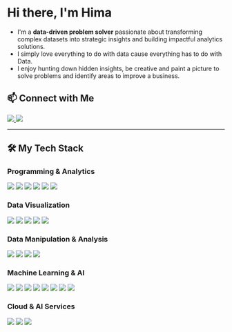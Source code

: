 # Hi there, I'm Hima

- I'm a **data-driven problem solver** passionate about transforming complex datasets into strategic insights and building impactful analytics solutions.
- I simply love everything to do with data cause everything has to do with Data. 
- I enjoy hunting down hidden insights, be creative and paint a picture to solve problems and identify areas to improve a business. 

## 📫 Connect with Me

<p align="left">
  <a href="https://www.linkedin.com/in/himarohinimallina/" target="_blank" rel="noopener noreferrer">
    <img src="https://img.shields.io/badge/LinkedIn-0077B5?style=for-the-badge&logo=linkedin&logoColor=white" />
  </a>
  <a href="https://himamallina.com/" target="_blank" rel="noopener noreferrer">
    <img src="https://img.shields.io/badge/Website-4CAF50?style=for-the-badge&logo=google-chrome&logoColor=white" />
  </a>
</p>

---

## 🛠️ My Tech Stack

### Programming & Analytics
<p align="left">
  <img src="https://img.shields.io/badge/Python-3776AB?style=for-the-badge&logo=python&logoColor=white" />
  <img src="https://img.shields.io/badge/SQL-4479A1?style=for-the-badge&logo=postgresql&logoColor=white" />
  <img src="https://img.shields.io/badge/R-276DC3?style=for-the-badge&logo=r&logoColor=white" />
  <img src="https://img.shields.io/badge/Jupyter-F37626?style=for-the-badge&logo=jupyter&logoColor=white" />
  <img src="https://img.shields.io/badge/Excel-217346?style=for-the-badge&logo=microsoft-excel&logoColor=white" />
  <img src="https://img.shields.io/badge/SAS%20Viya-0530AD?style=for-the-badge&logo=sas&logoColor=white" />
</p>

### Data Visualization
<p align="left">
  <img src="https://img.shields.io/badge/Power%20BI-F2C811?style=for-the-badge&logo=microsoft-power-bi&logoColor=black" />
  <img src="https://img.shields.io/badge/Matplotlib-11557C?style=for-the-badge&logo=matplotlib&logoColor=white" />
  <img src="https://img.shields.io/badge/Seaborn-1E90FF?style=for-the-badge&logo=seaborn&logoColor=white" />
  <img src="https://img.shields.io/badge/Plotly-3F4F75?style=for-the-badge&logo=plotly&logoColor=white" />
  <img src="https://img.shields.io/badge/Tableau-E97627?style=for-the-badge&logo=tableau&logoColor=white" />
</p>

### Data Manipulation & Analysis
<p align="left">
  <img src="https://img.shields.io/badge/Pandas-150458?style=for-the-badge&logo=pandas&logoColor=white" />
  <img src="https://img.shields.io/badge/NumPy-013243?style=for-the-badge&logo=numpy&logoColor=white" />
  <img src="https://img.shields.io/badge/Scikit--Learn-F7931E?style=for-the-badge&logo=scikit-learn&logoColor=white" />
  <img src="https://img.shields.io/badge/ETL-6C6C6C?style=for-the-badge&logo=apacheairflow&logoColor=white" />
</p>

### Machine Learning & AI
<p align="left">
  <img src="https://img.shields.io/badge/TensorFlow-FF6F00?style=for-the-badge&logo=tensorflow&logoColor=white" />
  <img src="https://img.shields.io/badge/Keras-D00000?style=for-the-badge&logo=keras&logoColor=white" />
  <img src="https://img.shields.io/badge/PyTorch-EE4C2C?style=for-the-badge&logo=PyTorch&logoColor=white" />
  <img src="https://img.shields.io/badge/OpenCV-5C3EE8?style=for-the-badge&logo=opencv&logoColor=white" />
  <img src="https://img.shields.io/badge/XGBoost-FF8000?style=for-the-badge&logoColor=white" />
  <img src="https://img.shields.io/badge/LightGBM-00FF7F?style=for-the-badge&logoColor=white" />
  <img src="https://img.shields.io/badge/NLTK-8C1515?style=for-the-badge&logo=python&logoColor=white" />
  <img src="https://img.shields.io/badge/Spacy-FF6600?style=for-the-badge&logo=python&logoColor=white" />
</p>

### Cloud & AI Services
<p align="left">
  <img src="https://img.shields.io/badge/AWS-Amazon%20SageMaker-FF9900?style=for-the-badge&logo=amazon-aws&logoColor=white" />
  <img src="https://img.shields.io/badge/Azure-AI-007FFF?style=for-the-badge&logo=microsoft-azure&logoColor=white" />
  <img src="https://img.shields.io/badge/Google%20Cloud-AI-4285F4?style=for-the-badge&logo=googlecloud&logoColor=white" />
</p>


